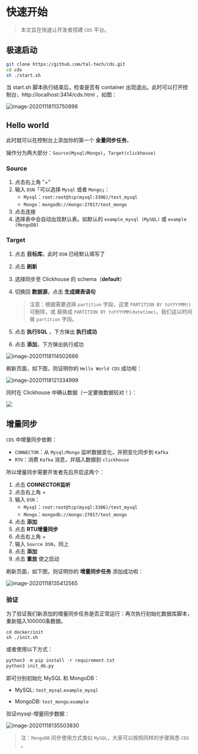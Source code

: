 # 快速开始

> 本文旨在快速让开发者搭建 `CDS` 平台。

## 极速启动

```bash
git clone https://github.com/tal-tech/cds.git
cd cds
sh ./start.sh
```

当 start.sh 脚本执行结束后，检查是否有 container 出现退出。此时可以打开控制台，http://localhost:3414/cds.html ，如图：

![image-20201118113750898](cds.png)

## Hello world

此时就可以在控制台上添加你的第一个 **全量同步任务**。

操作分为两大部分：`Source(Mysql/Mongo)`，`Target(clickhouse)`

### Source

1. 点击右上角 "+"
2. 输入 `DSN`「可以选择 `Mysql` 或者 `Mongo`」：
   - `Mysql`：`root:root@tcp(mysql:3306)/test_mysql`
   - `Mongo`：`mongodb://mongo:27017/test_mongo`
3. 点击连接
4. 选择表中会自动出现默认表。如默认的 `example_mysql (MySQL)` 或 `example (MongoDB)`

### Target

1. 点击 **目标库**。此时 `DSN` 已经默认填写了

2. 点击 **刷新**

3. 选择同步至 Clickhouse 的 schema（**default**）

4. 切换回 **数据源**，点击 **生成建表语句**

   > 注意：根据需要选择 `partition` 字段，这里 `PARTITION BY toYYYYMM()` 可删除，或 替换成 `PARTITION BY toYYYYMM(datetime)`。我们这以时间做 `partition` 字段。

5. 点击 **执行SQL** ，下方弹出 **执行成功**

6. 点击 **添加**，下方弹出执行成功

![image-20201118114502666](image-20201118114502666.png)


刷新页面，如下图，则证明你的 `Hello World CDS` 成功啦：


![image-20201118121334999](image-20201118121334999.png)

同时在 Clickhouse 中确认数据（一定要做数据较对！）：

![](image-20201118135156133.png)

## 增量同步

`CDS` 中增量同步依赖：

- `CONNECTOR`：从 `Mysql/Mongo` 监听数据变化，并把变化同步到 `Kafka`
- `RTU`：消费 `Kafka` 消息，并插入数据到 `clickhouse`

所以增量同步需要开发者先后开启这两个：

1. 点击 **CONNECTOR监听**
2. 点击右上角 + 
3. 输入 `DSN`：
   - `Mysql`：`root:root@tcp(mysql:3306)/test_mysql`
   - `Mongo`：`mongodb://mongo:27017/test_mongo`
4. 点击 **添加**
5. 点击 **RTU增量同步**
6. 点击右上角 +
7. 输入 `Source DSN`，同上
8. 点击 **添加**
9. 点击 **重放** 使之启动

刷新页面，如下图，则证明你的 **增量同步任务** 添加成功啦：

![image-20201118135412565](image-20201118135412565.png)

### 验证

为了验证我们新添加的增量同步任务是否正常运行：再次执行初始化数据库脚本，重新插入100000条数据。

```shell
cd docker/init
sh ./init.sh
```

或者使用以下方式：

```python
python3 -m pip install -r requirement.txt
python3 init_db.py
```

即可分别初始化 MySQL 和 MongoDB：

- MySQL: `test_mysql`.`example_mysql`

- MongoDB:  `test_mongo`.`example`

验证mysql-增量同步数据：

![image-20201118135503830](image-20201118135503830.png)

> 注：`MongoDB` 同步使用方式类似 `MySQL`，大家可以按照同样的步骤熟悉 `CDS` 。
